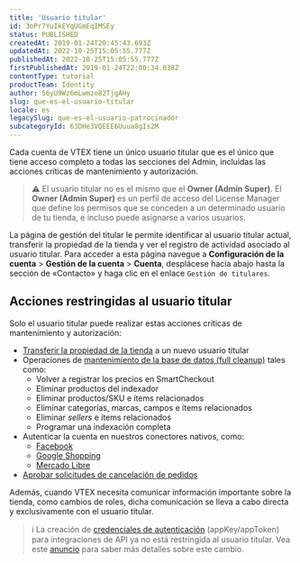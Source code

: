 ```yaml
---
title: 'Usuario titular'
id: 3oPr7YuIkEYqUGmEqIMSEy
status: PUBLISHED
createdAt: 2019-01-24T20:45:43.693Z
updatedAt: 2022-10-25T15:05:55.777Z
publishedAt: 2022-10-25T15:05:55.777Z
firstPublishedAt: 2019-01-24T22:00:34.038Z
contentType: tutorial
productTeam: Identity
author: 56yU9Wz6mLwmzo82TjgAHy
slug: que-es-el-usuario-titular
locale: es
legacySlug: que-es-el-usuario-patrocinador
subcategoryId: 63DHe3VQEEE6Uuua8gIs2M
---
```


Cada cuenta de VTEX tiene un único usuario titular que es el único que tiene acceso completo a todas las secciones del Admin, incluidas las acciones críticas de mantenimiento y autorización. 

>⚠️ El usuario titular no es el mismo que el **Owner (Admin Super)**. El **Owner (Admin Super)** es un perfil de acceso del License Manager que define los permisos que se conceden a un determinado usuario de tu tienda, e incluso puede asignarse a varios usuarios.

La página de gestión del titular le permite identificar al usuario titular actual, transferir la propiedad de la tienda y ver el registro de actividad asociado al usuario titular. Para acceder a esta página navegue a **Configuración de la cuenta** > **Gestión de la cuenta** > **Cuenta**, desplácese hacia abajo hasta la sección de «Contacto» y haga clic en el enlace `Gestión de titulares`.

## Acciones restringidas al usuario titular

Solo el usuario titular puede realizar estas acciones críticas de mantenimiento y autorización:

* [Transferir la propiedad de la tienda](https://help.vtex.com/es/tutorial/transferir-la-propiedad-de-la-tienda--7a7fRn7Em47DcP272RwUYG) a un nuevo usuario titular
* Operaciones de [mantenimiento de la base de datos (full cleanup)](https://help.vtex.com/es/tutorial/database-maintenance-full-cleanup--34P9LGs7BCIQK6acQom802) tales como:
    * Volver a registrar los precios en SmartCheckout
    * Eliminar productos del indexador
    * Eliminar productos/SKU e ítems relacionados
    * Eliminar categorías, marcas, campos e ítems relacionados
    * Eliminar _sellers_ e ítems relacionados
    * Programar una indexación completa
* Autenticar la cuenta en nuestros conectores nativos, como:
    * [Facebook](https://help.vtex.com/es/tracks/facebook-integration--7h8KvIC4DbRRc8VlyJ8PFc/5OP69kHWKca01wLH0w10jX)
    * [Google Shopping](https://help.vtex.com/es/tracks/integrating-with-google-shopping--25Sl7iOqq58PGfVfTAo8Xw/44hAYlKYSRZMTNY3ELxeQ2)
    * [Mercado Libre](https://help.vtex.com/es/tracks/mercado-libre-integration-set-up--2YfvI3Jxe0CGIKoWIGQEIq/4leBEAd22Icm46kGeiGgak)
* [Aprobar solicitudes de cancelación de pedidos](https://help.vtex.com/es/tutorial/how-does-cancellation-work-when-requested-by-the-customer--3wEI6DUNtecooG2Ki4Akqo)

Además, cuando VTEX necesita comunicar información importante sobre la tienda, como cambios de roles, dicha comunicación se lleva a cabo directa y exclusivamente con el usuario titular.

>ℹ️ La creación de [credenciales de autenticación](https://help.vtex.com/es/tutorial/application-keys--2iffYzlvvz4BDMr6WGUtet) (appKey/appToken) para integraciones de API ya no está restringida al usuario titular. Vea este [anuncio](https://help.vtex.com/es/announcements/changes-in-the-name-and-restricted-actions-available-to-the-master-user) para saber más detalles sobre este cambio.
